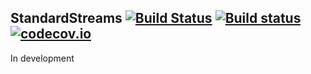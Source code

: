 ## StandardStreams [![Build Status](https://travis-ci.org/chrissimpkins/standardstreams.svg?branch=master)](https://travis-ci.org/chrissimpkins/standardstreams) [![Build status](https://ci.appveyor.com/api/projects/status/axmmv94ipiuuydkj?svg=true)](https://ci.appveyor.com/project/chrissimpkins/standardstreams) [![codecov.io](https://codecov.io/github/chrissimpkins/standardstreams/coverage.svg?branch=master)](https://codecov.io/github/chrissimpkins/standardstreams?branch=master) 


In development


